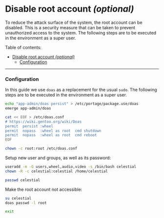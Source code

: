 # Disable root account _(optional)_

To reduce the attack surface of the system, the root account can be disabled. This is a security measure that can be taken to prevent unauthorized access to the system. The following steps are to be executed in the environment as a super user.

Table of contents:

- [Disable root account _(optional)_](#disable-root-account-optional)
    - [Configuration](#configuration)

---

### Configuration

In this guide we use `doas` as a replacement for the usual `sudo`. The following steps are to be executed in the environment as a super user.

```bash
echo "app-admin/doas persist" > /etc/portage/package.use/doas
emerge app-admin/doas

cat << EOF > /etc/doas.conf
# https://wiki.gentoo.org/wiki/Doas
permit  persist :wheel
permit  nopass  :wheel as root  cmd shutdown
permit  nopass  :wheel as root  cmd reboot
EOF

chown -c root:root /etc/doas.conf
```

Setup new user and groups, as well as its password:

```bash
useradd -m -G users,wheel,audio,video -s /bin/bash celestial
chown -R -c celestial:celestial /home/celestial

passwd celestial
```

Make the root account not accessible:

```bash
su celestial
doas passwd -l root
```

```bash
exit
```
